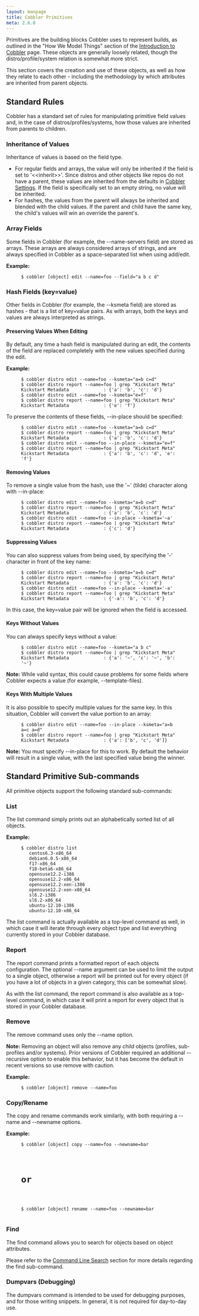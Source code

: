 ```yaml
---
layout: manpage
title: Cobbler Primitives
meta: 2.6.0
---
```


<p>Primitives are the building blocks Cobbler uses to represent builds, as outlined in the "How We Model Things" section of the <a href="/manuals/2.6.0/1_-_About_Cobbler.html">Introduction to Cobbler</a> page. These objects are generally loosely related, though the distro/profile/system relation is somewhat more strict.</p>

<p>This section covers the creation and use of these objects, as well as how they relate to each other - including the methodology by which attributes are inherited from parent objects.</p>

<h2>Standard Rules</h2>

<p>Cobbler has a standard set of rules for manipulating primitive field values and, in the case of distros/profiles/systems, how those values are inherited from parents to children.</p>

<h3>Inheritance of Values</h3>

<p>Inheritance of values is based on the field type.</p>

<ul>
<li>For regular fields and arrays, the value will only be inherited if the field is set to '&lt;&lt;inherit&gt;&gt;'. Since distros and other objects like repos do not have a parent, these values are inherited from the defaults in <a href="/manuals/2.6.0/3/3_-_Cobbler_Settings.html">Cobbler Settings</a>. If the field is specifically set to an empty string, no value will be inherited.</li>
<li>For hashes, the values from the parent will always be inherited and blended with the child values. If the parent and child have the same key, the child's values will win an override the parent's.</li>
</ul>


<h3>Array Fields</h3>

<p>Some fields in Cobbler (for example, the --name-servers field) are stored as arrays. These arrays are always considered arrays of strings, and are always specified in Cobbler as a space-separated list when using add/edit.</p>

<p><strong>Example:</strong></p>

<p><figure class="highlight"><pre><code class="language-bash" data-lang="bash">$ cobbler [object] edit --name=foo --field=&quot;a b c d&quot;</code></pre></figure></p>

<h3>Hash Fields (key=value)</h3>

<p>Other fields in Cobbler (for example, the --ksmeta field) are stored as hashes - that is a list of key=value pairs. As with arrays, both the keys and values are always interpreted as strings.</p>

<h4>Preserving Values When Editing</h4>

<p>By default, any time a hash field is manipulated during an edit, the contents of the field are replaced completely with the new values specified during the edit.</p>

<p><strong>Example:</strong></p>

<p><figure class="highlight"><pre><code class="language-bash" data-lang="bash">$ cobbler distro edit --name=foo --ksmeta=&quot;a=b c=d&quot;
$ cobbler distro report --name=foo | grep &quot;Kickstart Meta&quot;
Kickstart Metadata             : {&#39;a&#39;: &#39;b&#39;, &#39;c&#39;: &#39;d&#39;}
$ cobbler distro edit --name=foo --ksmeta=&quot;e=f&quot;
$ cobbler distro report --name=foo | grep &quot;Kickstart Meta&quot;
Kickstart Metadata             : {&#39;e&#39;: &#39;f&#39;}</code></pre></figure></p>

<p>To preserve the contents of these fields, --in-place should be specified:</p>

<p><figure class="highlight"><pre><code class="language-bash" data-lang="bash">$ cobbler distro edit --name=foo --ksmeta=&quot;a=b c=d&quot;
$ cobbler distro report --name=foo | grep &quot;Kickstart Meta&quot;
Kickstart Metadata             : {&#39;a&#39;: &#39;b&#39;, &#39;c&#39;: &#39;d&#39;}
$ cobbler distro edit --name=foo --in-place --ksmeta=&quot;e=f&quot;
$ cobbler distro report --name=foo | grep &quot;Kickstart Meta&quot;
Kickstart Metadata             : {&#39;a&#39;: &#39;b&#39;, &#39;c&#39;: &#39;d&#39;, &#39;e&#39;: &#39;f&#39;}</code></pre></figure></p>

<h4>Removing Values</h4>

<p>To remove a single value from the hash, use the '~' (tilde) character along with --in-place:</p>

<p><figure class="highlight"><pre><code class="language-bash" data-lang="bash">$ cobbler distro edit --name=foo --ksmeta=&quot;a=b c=d&quot;
$ cobbler distro report --name=foo | grep &quot;Kickstart Meta&quot;
Kickstart Metadata             : {&#39;a&#39;: &#39;b&#39;, &#39;c&#39;: &#39;d&#39;}
$ cobbler distro edit --name=foo --in-place --ksmeta=&#39;~a&#39;
$ cobbler distro report --name=foo | grep &quot;Kickstart Meta&quot;
Kickstart Metadata             : {&#39;c&#39;: &#39;d&#39;}</code></pre></figure></p>

<h4>Suppressing Values</h4>

<p>You can also suppress values from being used, by specifying the '-' character in front of the key name:</p>

<p><figure class="highlight"><pre><code class="language-bash" data-lang="bash">$ cobbler distro edit --name=foo --ksmeta=&quot;a=b c=d&quot;
$ cobbler distro report --name=foo | grep &quot;Kickstart Meta&quot;
Kickstart Metadata             : {&#39;a&#39;: &#39;b&#39;, &#39;c&#39;: &#39;d&#39;}
$ cobbler distro edit --name=foo --in-place --ksmeta=&#39;-a&#39;
$ cobbler distro report --name=foo | grep &quot;Kickstart Meta&quot;
Kickstart Metadata             : {&#39;-a&#39;: &#39;b&#39;, &#39;c&#39;: &#39;d&#39;}</code></pre></figure></p>

<p>In this case, the key=value pair will be ignored when the field is accessed.</p>

<h4>Keys Without Values</h4>

<p>You can always specify keys without a value:</p>

<p><figure class="highlight"><pre><code class="language-bash" data-lang="bash">$ cobbler distro edit --name=foo --ksmeta=&quot;a b c&quot;
$ cobbler distro report --name=foo | grep &quot;Kickstart Meta&quot;
Kickstart Metadata             : {&#39;a&#39;: &#39;~&#39;, &#39;c&#39;: &#39;~&#39;, &#39;b&#39;: &#39;~&#39;}</code></pre></figure></p>

<div class="alert alert-info alert-block"><b>Note:</b> While valid syntax, this could cause problems for some fields where Cobbler expects a value (for example, --template-files).</div>


<h4>Keys With Multiple Values</h4>

<p>It is also possible to specify multiple values for the same key. In this situation, Cobbler will convert the value portion to an array:</p>

<p><figure class="highlight"><pre><code class="language-bash" data-lang="bash">$ cobbler distro edit --name=foo --in-place --ksmeta=&quot;a=b a=c a=d&quot;
$ cobbler distro report --name=foo | grep &quot;Kickstart Meta&quot;
Kickstart Metadata             : {&#39;a&#39;: [&#39;b&#39;, &#39;c&#39;, &#39;d&#39;]}</code></pre></figure></p>

<div class="alert alert-info alert-block"><b>Note:</b> You must specify --in-place for this to work. By default the behavior will result in a single value, with the last specified value being the winner.</div>


<h2>Standard Primitive Sub-commands</h2>

<p>All primitive objects support the following standard sub-commands:</p>

<h3>List</h3>

<p>The list command simply prints out an alphabetically sorted list of all objects.</p>

<p><strong>Example:</strong></p>

<p><figure class="highlight"><pre><code class="language-bash" data-lang="bash">$ cobbler distro list
   centos6.3-x86_64
   debian6.0.5-x86_64
   f17-x86_64
   f18-beta6-x86_64
   opensuse12.2-i386
   opensuse12.2-x86_64
   opensuse12.2-xen-i386
   opensuse12.2-xen-x86_64
   sl6.2-i386
   sl6.2-x86_64
   ubuntu-12.10-i386
   ubuntu-12.10-x86_64</code></pre></figure></p>

<p>The list command is actually available as a top-level command as well, in which case it will iterate through every object type and list everything currently stored in your Cobbler database.</p>

<h3>Report</h3>

<p>The report command prints a formatted report of each objects configuration. The optional --name argument can be used to limit the output to a single object, otherwise a report will be printed out for every object (if you have a lot of objects in a given category, this can be somewhat slow).</p>

<p>As with the list command, the report command is also available as a top-level command, in which case it will print a report for every object that is stored in your Cobbler database.</p>

<h3>Remove</h3>

<p>The remove command uses only the --name option.</p>

<div class="alert alert-info alert-block"><b>Note:</b> Removing an object will also remove any child objects (profiles, sub-profiles and/or systems). Prior versions of Cobbler required an additional --recursive option to enable this behavior, but it has become the default in recent versions so use remove with caution.</div>


<p><strong>Example:</strong></p>

<p><figure class="highlight"><pre><code class="language-bash" data-lang="bash">$ cobbler [object] remove --name=foo</code></pre></figure></p>

<h3>Copy/Rename</h3>

<p>The copy and rename commands work similarly, with both requiring a --name and --newname options.</p>

<p><strong>Example:</strong></p>

<p><figure class="highlight"><pre><code class="language-bash" data-lang="bash">$ cobbler [object] copy --name=foo --newname=bar</p>

<h1>or</h1>

<p>$ cobbler [object] rename --name=foo --newname=bar</code></pre></figure></p>

<h3>Find</h3>

<p>The find command allows you to search for objects based on object attributes.</p>

<p>Please refer to the <a href="/manuals/2.6.0/3/2/7_-_Command_Line_Search.html">Command Line Search</a> section for more details regarding the find sub-command.</p>

<h3>Dumpvars (Debugging)</h3>

<p>The dumpvars command is intended to be used for debugging purposes, and for those writing snippets. In general, it is not required for day-to-day use.</p>
